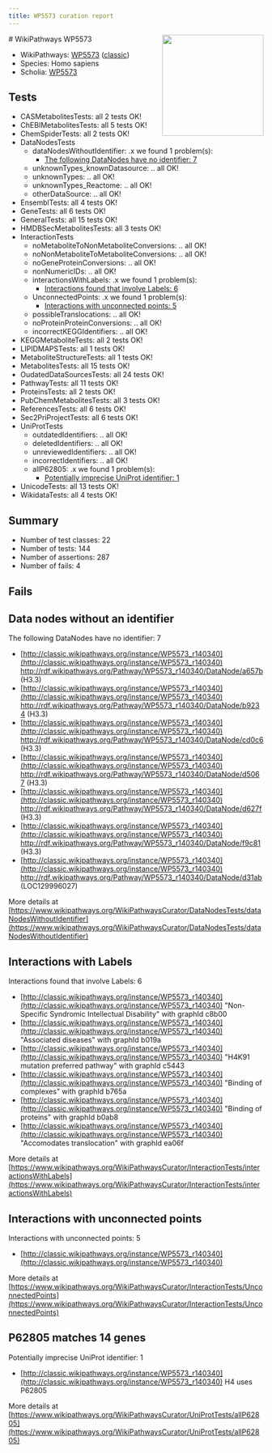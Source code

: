 ```yaml
---
title: WP5573 curation report
---
```


<img style="float: right; width: 200px" src="https://upload.wikimedia.org/wikipedia/commons/thumb/8/83/Wplogo_with_text_500.png/640px-Wplogo_with_text_500.png" />
# WikiPathways WP5573

* WikiPathways: [WP5573](https://wikipathways.org/pathways/WP5573) ([classic](https://classic.wikipathways.org/instance/WP5573))
* Species: Homo sapiens
* Scholia: [WP5573](https://scholia.toolforge.org/wikipathways/WP5573)
## Tests
* CASMetabolitesTests: all 2 tests OK!
* ChEBIMetabolitesTests: all 5 tests OK!
* ChemSpiderTests: all 2 tests OK!
* DataNodesTests
    * dataNodesWithoutIdentifier: .x we found 1 problem(s):
        * [The following DataNodes have no identifier: 7](#d2d32fa6)
    * unknownTypes_knownDatasource: .. all OK!
    * unknownTypes: .. all OK!
    * unknownTypes_Reactome: .. all OK!
    * otherDataSource: .. all OK!
* EnsemblTests: all 4 tests OK!
* GeneTests: all 6 tests OK!
* GeneralTests: all 15 tests OK!
* HMDBSecMetabolitesTests: all 3 tests OK!
* InteractionTests
    * noMetaboliteToNonMetaboliteConversions: .. all OK!
    * noNonMetaboliteToMetaboliteConversions: .. all OK!
    * noGeneProteinConversions: .. all OK!
    * nonNumericIDs: .. all OK!
    * interactionsWithLabels: .x we found 1 problem(s):
        * [Interactions found that involve Labels: 6](#630d267d)
    * UnconnectedPoints: .x we found 1 problem(s):
        * [Interactions with unconnected points: 5](#35a61add)
    * possibleTranslocations: .. all OK!
    * noProteinProteinConversions: .. all OK!
    * incorrectKEGGIdentifiers: .. all OK!
* KEGGMetaboliteTests: all 2 tests OK!
* LIPIDMAPSTests: all 1 tests OK!
* MetaboliteStructureTests: all 1 tests OK!
* MetabolitesTests: all 15 tests OK!
* OudatedDataSourcesTests: all 24 tests OK!
* PathwayTests: all 11 tests OK!
* ProteinsTests: all 2 tests OK!
* PubChemMetabolitesTests: all 3 tests OK!
* ReferencesTests: all 6 tests OK!
* Sec2PriProjectTests: all 6 tests OK!
* UniProtTests
    * outdatedIdentifiers: .. all OK!
    * deletedIdentifiers: .. all OK!
    * unreviewedIdentifiers: .. all OK!
    * incorrectIdentifiers: .. all OK!
    * allP62805: .x we found 1 problem(s):
        * [Potentially imprecise UniProt identifier: 1](#5bee1cf3)
* UnicodeTests: all 13 tests OK!
* WikidataTests: all 4 tests OK!


## Summary

* Number of test classes: 22
* Number of tests: 144
* Number of assertions: 287
* Number of fails: 4

## Fails

<a name="d2d32fa6" />

## Data nodes without an identifier

The following DataNodes have no identifier: 7

* [http://classic.wikipathways.org/instance/WP5573_r140340](http://classic.wikipathways.org/instance/WP5573_r140340) http://rdf.wikipathways.org/Pathway/WP5573_r140340/DataNode/a657b (H3.3)
* [http://classic.wikipathways.org/instance/WP5573_r140340](http://classic.wikipathways.org/instance/WP5573_r140340) http://rdf.wikipathways.org/Pathway/WP5573_r140340/DataNode/b9234 (H3.3)
* [http://classic.wikipathways.org/instance/WP5573_r140340](http://classic.wikipathways.org/instance/WP5573_r140340) http://rdf.wikipathways.org/Pathway/WP5573_r140340/DataNode/cd0c6 (H3.3)
* [http://classic.wikipathways.org/instance/WP5573_r140340](http://classic.wikipathways.org/instance/WP5573_r140340) http://rdf.wikipathways.org/Pathway/WP5573_r140340/DataNode/d5067 (H3.3)
* [http://classic.wikipathways.org/instance/WP5573_r140340](http://classic.wikipathways.org/instance/WP5573_r140340) http://rdf.wikipathways.org/Pathway/WP5573_r140340/DataNode/d627f (H3.3)
* [http://classic.wikipathways.org/instance/WP5573_r140340](http://classic.wikipathways.org/instance/WP5573_r140340) http://rdf.wikipathways.org/Pathway/WP5573_r140340/DataNode/f9c81 (H3.3)
* [http://classic.wikipathways.org/instance/WP5573_r140340](http://classic.wikipathways.org/instance/WP5573_r140340) http://rdf.wikipathways.org/Pathway/WP5573_r140340/DataNode/d31ab (LOC129996027)


More details at [https://www.wikipathways.org/WikiPathwaysCurator/DataNodesTests/dataNodesWithoutIdentifier](https://www.wikipathways.org/WikiPathwaysCurator/DataNodesTests/dataNodesWithoutIdentifier)

<a name="630d267d" />

## Interactions with Labels

Interactions found that involve Labels: 6

* [http://classic.wikipathways.org/instance/WP5573_r140340](http://classic.wikipathways.org/instance/WP5573_r140340) "Non-Specific Syndromic Intellectual Disability" with graphId c8b00
* [http://classic.wikipathways.org/instance/WP5573_r140340](http://classic.wikipathways.org/instance/WP5573_r140340) "Associated diseases" with graphId b019a
* [http://classic.wikipathways.org/instance/WP5573_r140340](http://classic.wikipathways.org/instance/WP5573_r140340) "H4K91 mutation preferred pathway" with graphId c5443
* [http://classic.wikipathways.org/instance/WP5573_r140340](http://classic.wikipathways.org/instance/WP5573_r140340) "Binding of complexes" with graphId b765a
* [http://classic.wikipathways.org/instance/WP5573_r140340](http://classic.wikipathways.org/instance/WP5573_r140340) "Binding of proteins" with graphId b0ab8
* [http://classic.wikipathways.org/instance/WP5573_r140340](http://classic.wikipathways.org/instance/WP5573_r140340) "Accomodates translocation" with graphId ea06f


More details at [https://www.wikipathways.org/WikiPathwaysCurator/InteractionTests/interactionsWithLabels](https://www.wikipathways.org/WikiPathwaysCurator/InteractionTests/interactionsWithLabels)

<a name="35a61add" />

## Interactions with unconnected points

Interactions with unconnected points: 5

* [http://classic.wikipathways.org/instance/WP5573_r140340](http://classic.wikipathways.org/instance/WP5573_r140340)


More details at [https://www.wikipathways.org/WikiPathwaysCurator/InteractionTests/UnconnectedPoints](https://www.wikipathways.org/WikiPathwaysCurator/InteractionTests/UnconnectedPoints)

<a name="5bee1cf3" />

## P62805 matches 14 genes

Potentially imprecise UniProt identifier: 1

* [http://classic.wikipathways.org/instance/WP5573_r140340](http://classic.wikipathways.org/instance/WP5573_r140340) H4 uses P62805


More details at [https://www.wikipathways.org/WikiPathwaysCurator/UniProtTests/allP62805](https://www.wikipathways.org/WikiPathwaysCurator/UniProtTests/allP62805)

